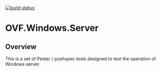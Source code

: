 [![build status](http://gitlab.columbia.csc/SSE/OVF.Windows.Server/badges/master/build.svg)](http://gitlab.columbia.csc/SSE/OVF.Windows.Server/commits/master)

# OVF.Windows.Server

## Overview
This is a set of Pester / poshspec tests designed to test the operation of Windows server.

